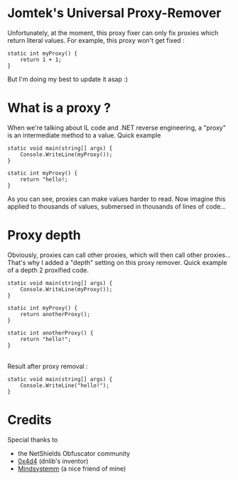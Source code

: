 

# Jomtek's Universal Proxy-Remover
Unfortunately, at the moment, this proxy fixer can only fix proxies which return literal values.
For example, this proxy won't get fixed :

    static int myProxy() {
    	return 1 + 1;
    } 

But I'm doing my best to update it asap :)

# What is a proxy ?
When we're talking about IL code and .NET reverse engineering, a "proxy" is an intermediate method to a value.
Quick example

    static void main(string[] args) {
    	Console.WriteLine(myProxy());
    }
    
    static int myProxy() {
    	return "hello!;
    }


As you can see, proxies can make values harder to read. Now imagine this applied to thousands of values, submersed in thousands of lines of code...

# Proxy depth
Obviously, proxies can call other proxies, which will then call other proxies... That's why I added a "depth" setting on this proxy remover. Quick example of a depth 2 proxified code. 

    static void main(string[] args) {
	    Console.WriteLine(myProxy());
    }
    
    static int myProxy() {
	    return anotherProxy();
    }
    
    static int anotherProxy() {
	    return "hello!";
    }

<br>Result after proxy removal :

    static void main(string[] args) {
	    Console.WriteLine("hello!");
    }

# Credits
Special thanks to
- the NetShields Obfuscator community
- [0x4d4](https://github.com/0xd4d) (dnlib's inventor)
- [Mindsystemm](https://github.com/MindSystemm) (a nice friend of mine)

